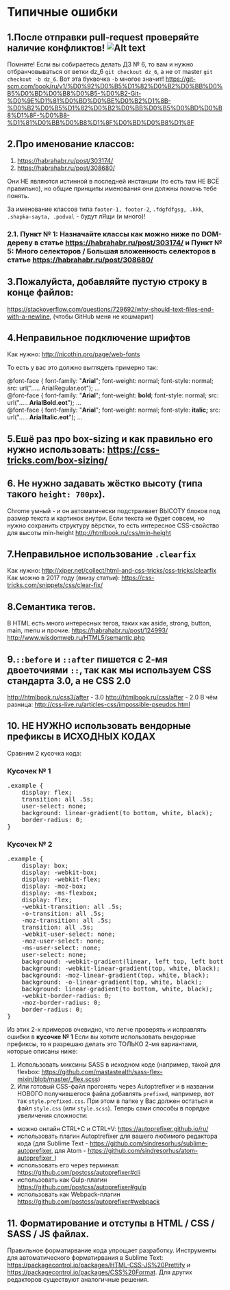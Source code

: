 # Типичные ошибки

## 1.После отправки pull-request проверяйте наличие конфликтов! ![Alt text](https://monosnap.com/file/dLsopd8TdMYzFGcN3c44FKp2NoQOnp.png)
Помните! Если вы собираетесь делать ДЗ № 6, то вам и нужно отбранчовываться от ветки dz_6 `git checkout dz_6`, а не от master `git checkout -b dz_6`. Вот эта буквочка `-b` многое значит! https://git-scm.com/book/ru/v1/%D0%92%D0%B5%D1%82%D0%B2%D0%BB%D0%B5%D0%BD%D0%B8%D0%B5-%D0%B2-Git-%D0%9E%D1%81%D0%BD%D0%BE%D0%B2%D1%8B-%D0%B2%D0%B5%D1%82%D0%B2%D0%BB%D0%B5%D0%BD%D0%B8%D1%8F-%D0%B8-%D1%81%D0%BB%D0%B8%D1%8F%D0%BD%D0%B8%D1%8F


## 2.Про именование классов:
1) https://habrahabr.ru/post/303174/
2) https://habrahabr.ru/post/308680/

Они НЕ являются истинной в последней инстанции (то есть там НЕ ВСЁ правильно), но общие принципы именования они должны помочь тебе понять.

За именование классов типа `footer-1, footer-2`, `.fdgfdfgsg, .kkk`, `.shapka-sayta, .podval` - будут лЯщи (и много)!

### 2.1. Пункт № 1: Назначайте классы как можно ниже по DOM-дереву в статье https://habrahabr.ru/post/303174/ и Пункт № 5: Много селекторов / Большая вложенность селекторов в статье https://habrahabr.ru/post/308680/



## 3.Пожалуйста, добавляйте пустую строку в конце файлов: 
https://stackoverflow.com/questions/729692/why-should-text-files-end-with-a-newline,
(чтобы GitHub меня не кошмарил)



## 4.Неправильное подключение шрифтов
Как  нужно: http://nicothin.pro/page/web-fonts

То есть у вас это должно выглядеть примерно так:

@font-face { font-family: "**Arial**"; font-weight: normal; font-style: normal; src: url("..... ArialRegular.eot"); ... <br>
@font-face { font-family: "**Arial**"; font-weight: **bold**; font-style: normal; src: url("..... **ArialBold.eot**"); ...<br>
@font-face { font-family: "**Arial**"; font-weight: normal; font-style: **italic;** src: url("..... **ArialItalic.eot**"); ...<br>



## 5.Ешё раз про box-sizing и как правильно его нужно использовать: https://css-tricks.com/box-sizing/



## 6. Не нужно задавать жёстко высоту (типа такого `height: 700px`).
Chrome умный - и он автоматически подстраивает ВЫСОТУ блоков под размер текста и картинок внутри. Если текста не будет совсем, но нужно сохранить структуру вёрстки, то есть интересное CSS-свойство для высоты min-height http://htmlbook.ru/css/min-height



## 7.Неправильное использование `.clearfix`
Как нужно: http://xiper.net/collect/html-and-css-tricks/css-tricks/clearfix
Как можно в 2017 году (внизу статьи): https://css-tricks.com/snippets/css/clear-fix/



## 8.Семантика тегов. 
В HTML есть много интересных тегов, таких как aside, strong, button, main, menu и прочие. 
https://habrahabr.ru/post/124993/
http://www.wisdomweb.ru/HTML5/semantic.php


## 9.`::before` и `::after` пишется с 2-мя двоеточиями `::`, так как мы используем CSS стандарта 3.0, а не CSS 2.0
http://htmlbook.ru/css3/after - 3.0
http://htmlbook.ru/css/after - 2.0
В чём разница: http://css-live.ru/articles-css/impossible-pseudos.html

## 10. НЕ НУЖНО использовать вендорные префиксы в ИСХОДНЫХ КОДАХ
Сравним 2 кусочка кода:
### Кусочек № 1
<pre>
.example {
    display: flex;
    transition: all .5s;
    user-select: none;
    background: linear-gradient(to bottom, white, black);
    border-radius: 0;
}
</pre>
### Кусочек № 2
<pre>
.example {
    display: box;
    display: -webkit-box;
    display: -webkit-flex;
    display: -moz-box;
    display: -ms-flexbox;
    display: flex;
    -webkit-transition: all .5s;
    -o-transition: all .5s;
    -moz-transition: all .5s;
    transition: all .5s;
    -webkit-user-select: none;
    -moz-user-select: none;
    -ms-user-select: none;
    user-select: none;
    background: -webkit-gradient(linear, left top, left bottom, from(white), to(black));
    background: -webkit-linear-gradient(top, white, black);
    background: -moz-linear-gradient(top, white, black);
    background: -o-linear-gradient(top, white, black);
    background: linear-gradient(to bottom, white, black);
    -webkit-border-radius: 0;
    -moz-border-radius: 0;
    border-radius: 0;
}
</pre>
Из этих 2-х примеров очевидно, что легче проверять и исправлять ошибки в **кусочке № 1**
Если вы хотите использовать вендорные префиксы, то я разрешаю делать это ТОЛЬКО 2-мя вариантами, которые описаны ниже:
1. Использовать миксины SASS в исходном коде (например, такой для flexbox: https://github.com/mastastealth/sass-flex-mixin/blob/master/_flex.scss)
2. Или готовый CSS-файл прогонять через Autoptrefixer и в названии НОВОГО получившегося файла добавлять `prefixed`, например, вот так `style.prefixed.css`. При этом в папке у Вас должен остаться и файл `style.css` (или `style.scss`). Теперь сами способы в порядке увеличения сложности:
 - можно онлайн CTRL+C и CTRL+V: https://autoprefixer.github.io/ru/
 - использовать плагин Autoptrefixer для вашего любимого редактора кода (для Sublime Text - https://github.com/sindresorhus/sublime-autoprefixer, для Atom - https://github.com/sindresorhus/atom-autoprefixer_)
 - использовать его через терминал: https://github.com/postcss/autoprefixer#cli
 - использовать как Gulp-плагин https://github.com/postcss/autoprefixer#gulp
 - использовать как Webpack-плагин https://github.com/postcss/autoprefixer#webpack


## 11. Форматирование и отступы в HTML / CSS / SASS / JS файлах.
Правильное форматирвание кода упрощает разработку. Инструменты для автоматического форматирвания в Sublime Text: https://packagecontrol.io/packages/HTML-CSS-JS%20Prettify и https://packagecontrol.io/packages/CSS%20Format. Для других редакторов существуют аналогичные решения.
